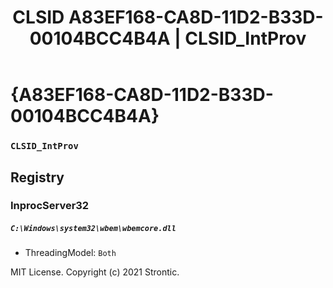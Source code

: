 ﻿---
title: "CLSID A83EF168-CA8D-11D2-B33D-00104BCC4B4A | CLSID_IntProv"
excerpt: What is COM-Object CLSID A83EF168-CA8D-11D2-B33D-00104BCC4B4A?
---

# {A83EF168-CA8D-11D2-B33D-00104BCC4B4A}

### `CLSID_IntProv`

## Registry


### InprocServer32

##### `C:\Windows\system32\wbem\wbemcore.dll`
* ThreadingModel: `Both`

MIT License. Copyright (c) 2021 Strontic.


